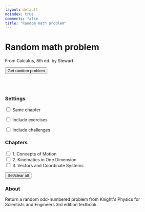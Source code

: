 ```yaml
---
layout: default
noindex: true
comments: false
title: "Random math problem"
---
```


# Random math problem

From Calculus, 8th ed. by Stewart.

<p>
  <button class="RandomExercise-runButton Button">Get random problem</button>
</p>

<p>
  <span class="RandomExercise-chapterNumber"></span> <span class="RandomExercise-chapterTitle"></span><br>
  <span></span> <span class="RandomExercise-pageNumber"></span><br>
  <span></span> <span class="RandomExercise-problemNumber"></span>
</p>

<h3>Settings</h3>

<div>
  <p>
    <label><input type="checkbox" class="RandomExercise-useLastChapter" name="sameChapter" value="1"
      onchange="randomExercise.saveUserSetting()"> Same chapter</label>
  </p>

  <p>
    <label><input type="checkbox" class="RandomExercise-includeExercises" name="includeExercises" value="1"
      onchange="randomExercise.saveUserSetting()"> Include exercises</label>
  </p>

  <p>
    <label><input type="checkbox" class="RandomExercise-includeChallenges" name="includeChappanges" value="1"
      onchange="randomExercise.saveUserSetting()"> Include challenges</label>
  </p>
</div>

<h3>Chapters</h3>

<div>
  <p class='RandomExercise-chapters'>
    <label><input type="checkbox" name="chapter[]" value="1"> 1. Concepts of Motion</label><br>
    <label><input type="checkbox" name="chapter[]" value="2"> 2. Kinematics in One Dimension</label><br>
    <label><input type="checkbox" name="chapter[]" value="3"> 3. Vectors and Coordinate Systems</label>
  </p>

  <button class="RandomExercise-clearChapters Button">Set/clear all</button>
</div>

<h3>About</h3>

<p>Return a random odd-numbered problem from Knight's Physics for Scientists and Engineers 3rd edition textbook.</p>

<script src="/js/2017/random_exercise.js"></script>

<script>

var chapters = [
  { chapter: "1",   page: 66, answer_page: 1325,    problemsStart: 35,                        last: 57,  title: "Concepts of Motion" },
  { chapter: "2",   page: 98, answer_page: 1327,    problemsStart: 27,   challengeStart: 76,  last: 83,  title: "Kinematics in One Dimension" },
  { chapter: "3",   page: 116, answer_page: 1328,    problemsStart: 19,                        last: 44,  title: "Vectors and Coordinate Systems" },
  { chapter: "4",   page: 146, answer_page: 1329,    problemsStart: 36,   challengeStart: 77,  last: 86,  title: "Kinematics in Two Dimensions" },
  { chapter: "5",   page: 168, answer_page: 1330,    problemsStart: 28,   challengeStart: 54,  last: 57,  title: "Force and Motion" },
  { chapter: "6",   page: 198, answer_page: 1331,    problemsStart: 26,   challengeStart: 72,  last: 77,  title: "Dynamics I: Motion Along a Line" },
  { chapter: "7",   page: 222, answer_page: 1331,    problemsStart: 19,   challengeStart: 53,  last: 57,  title: "Newton’s Third Law" },
  { chapter: "8",   page: 246, answer_page: 1332,    problemsStart: 21,   challengeStart: 59,  last: 67,  title: "Dynamics II: Motion in a Plane" },
  { chapter: "9",   page: 274, answer_page: 1333,    problemsStart: 26,   challengeStart: 70,  last: 75,  title: "Impulse and Momentum" },
  { chapter: "10",  page: 306, answer_page: 1333,    problemsStart: 33,   challengeStart: 67,  last: 76,  title: "Energy" },
  { chapter: "11",  page: 338, answer_page: 1333,    problemsStart: 37,   challengeStart: 72,  last: 75,  title: "Work" },
  { chapter: "12",  page: 384, answer_page: 1334,    problemsStart: 49,   challengeStart: 83,  last: 88,  title: "Rotation of a Rigid Body" },
  { chapter: "13",  page: 406, answer_page: 1334,    problemsStart: 25,   challengeStart: 62,  last: 70,  title: "Newton’s Theory of Gravity" },
  { chapter: "14",  page: 436, answer_page: 1335,    problemsStart: 30,   challengeStart: 75,  last: 80,  title: "Oscillations" },
  { chapter: "15",  page: 470, answer_page: 1335,    problemsStart: 31,   challengeStart: 70,  last: 74,  title: "Fluids and Elasticity" },
  { chapter: "16",  page: 500, answer_page: 1336,    problemsStart: 33,   challengeStart: 69,  last: 74,  title: "A Macroscopic Description of Matter" },
  { chapter: "17",  page: 531, answer_page: 1336,    problemsStart: 31,   challengeStart: 77,  last: 82,  title: "Work, Heat, and the First Law of Thermodynamics" },
  { chapter: "18",  page: 556, answer_page: 1337,    problemsStart: 37,   challengeStart: 63,  last: 65,  title: "The Micro/Macro Connection" },
  { chapter: "19",  page: 584, answer_page: 1338,    problemsStart: 31,   challengeStart: 69,  last: 72,  title: "Heat Engines and Refrigerators" },
  { chapter: "20",  page: 620, answer_page: 1338,    problemsStart: 40,   challengeStart: 77,  last: 82,  title: "Traveling Waves" },
  { chapter: "21",  page: 656, answer_page: 1339,    problemsStart: 30,   challengeStart: 74,  last: 80,  title: "Superposition" },
  { chapter: "22",  page: 683, answer_page: 1340,    problemsStart: 30,   challengeStart: 69,  last: 75,  title: "Wave Optics" },
  { chapter: "23",  page: 724, answer_page: 1341,    problemsStart: 38,   challengeStart: 78,  last: 82,  title: "Ray Optics" },
  { chapter: "24",  page: 748, answer_page: 1341,    problemsStart: 23,   challengeStart: 42,  last: 46,  title: "Optical Instruments" },
  { chapter: "25",  page: 780, answer_page: 1341,    problemsStart: 28,   challengeStart: 72,  last: 76,  title: "Electric Charges and Forces" },
  { chapter: "26",  page: 810, answer_page: 1342,    problemsStart: 28,   challengeStart: 63,  last: 71,  title: "The Electric Field" },
  { chapter: "27",  page: 840, answer_page: 1342,    problemsStart: 29,   challengeStart: 55,  last: 59,  title: "Gauss’s Law" },
  { chapter: "28",  page: 868, answer_page: 1343,    problemsStart: 31,   challengeStart: 74,  last: 82,  title: "The Electric Potential" },
  { chapter: "29",  page: 898, answer_page: 1343,    problemsStart: 33,   challengeStart: 76,  last: 82,  title: "Potential and Field" },
  { chapter: "30",  page: 922, answer_page: 1344,    problemsStart: 38,   challengeStart: 68,  last: 73,  title: "Current and Resistance" },
  { chapter: "31",  page: 950, answer_page: 1345,    problemsStart: 34,   challengeStart: 75,  last: 81,  title: "Fundamentals of Circuits" },
  { chapter: "32",  page: 992, answer_page: 1346,    problemsStart: 40,   challengeStart: 76,  last: 82,  title: "The Magnetic Field" },
  { chapter: "33",  page: 1032, answer_page: 1346,    problemsStart: 27,   challengeStart: 79,  last: 85,  title: "Electromagnetic Induction" },
  { chapter: "34",  page: 1064, answer_page: 1347,    problemsStart: 28,   challengeStart: 59,  last: 64,  title: "Electromagnetic Fields and Waves" },
  { chapter: "35",  page: 1087, answer_page: 1347,    problemsStart: 35,   challengeStart: 65,  last: 71,  title: "AC Circuits" },
  { chapter: "36",  page: 1133, answer_page: 1348,    problemsStart: 43,   challengeStart: 73,  last: 76,  title: "Relativity" },
  { chapter: "37",  page: 1156, answer_page: 1348,    problemsStart: 25,   challengeStart: 45,  last: 48,  title: "The Foundations of Modern Physics" },
  { chapter: "38",  page: 1187, answer_page: 1348,    problemsStart: 36,   challengeStart: 66,  last: 70,  title: "Quantization" },
  { chapter: "39",  page: 1210, answer_page: 1349,    problemsStart: 26,   challengeStart: 47,  last: 51,  title: "Wave Functions and Uncertainty" },
  { chapter: "40",  page: 1248, answer_page: 1350,    problemsStart: 22,   challengeStart: 41,  last: 46,  title: "One-Dimensional Quantum Mechanics" },
  { chapter: "41",  page: 1280, answer_page: 1351,    problemsStart: 24,   challengeStart: 51,  last: 57,  title: "Atomic Physics" },
  { chapter: "42",  page: 1309, answer_page: 1352,    problemsStart: 37,   challengeStart: 58,  last: 63,  title: "Nuclear Physics" }
];

randomExercise.init("calculus_stewart", chapters);

</script>
